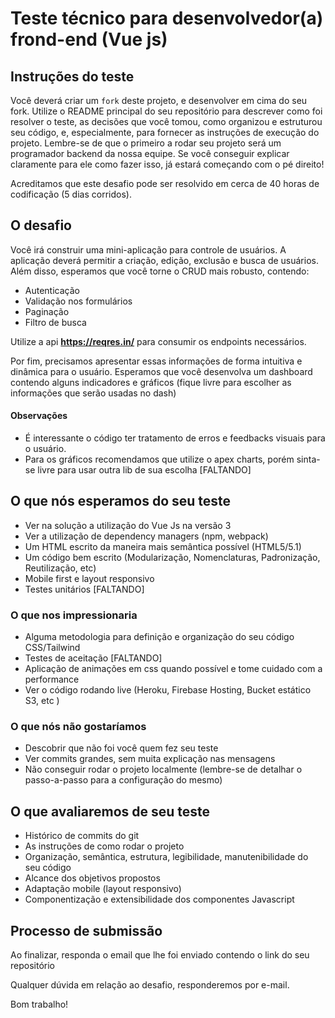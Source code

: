 # Teste técnico para desenvolvedor(a) frond-end (Vue js)

## Instruções do teste

Você deverá criar um `fork` deste projeto, e desenvolver em cima do seu fork. Utilize o README principal do seu repositório para descrever como foi resolver o teste, as decisões que você tomou, como organizou e estruturou seu código, e, especialmente, para fornecer as instruções de execução do projeto. Lembre-se de que o primeiro a rodar seu projeto será um programador backend da nossa equipe. Se você conseguir explicar claramente para ele como fazer isso, já estará começando com o pé direito!

Acreditamos que este desafio pode ser resolvido em cerca de 40 horas de codificação (5 dias corridos).

## O desafio

Você irá construir uma mini-aplicação para controle de usuários. A aplicação deverá permitir a criação, edição, exclusão e busca de usuários. Além disso, esperamos que você torne o CRUD mais robusto, contendo:
- Autenticação
- Validação nos formulários
- Paginação
- Filtro de busca

Utilize a api **https://reqres.in/** para consumir os endpoints necessários.

Por fim, precisamos apresentar essas informações de forma intuitiva e dinâmica para o usuário. Esperamos que você desenvolva um dashboard contendo alguns indicadores e gráficos (fique livre para escolher as informações que serão usadas no dash)

#### Observações
- É interessante o código ter tratamento de erros e feedbacks visuais para o usuário.
- Para os gráficos recomendamos que utilize o apex charts, porém sinta-se livre para usar outra lib de sua escolha [FALTANDO]

## O que nós esperamos do seu teste
- Ver na solução a utilização do Vue Js na versão 3
- Ver a utilização de dependency managers (npm, webpack)
- Um HTML escrito da maneira mais semântica possível (HTML5/5.1)
- Um código bem escrito (Modularização, Nomenclaturas, Padronização, Reutilização, etc)
- Mobile first e layout responsivo
- Testes unitários [FALTANDO]

### O que nos impressionaria
- Alguma metodologia para definição e organização do seu código CSS/Tailwind
- Testes de aceitação [FALTANDO]
- Aplicação de animações em css quando possível e tome cuidado com a performance
- Ver o código rodando live (Heroku, Firebase Hosting, Bucket estático S3, etc )

### O que nós não gostaríamos

- Descobrir que não foi você quem fez seu teste
- Ver commits grandes, sem muita explicação nas mensagens
- Não conseguir rodar o projeto localmente (lembre-se de detalhar o passo-a-passo para a configuração do mesmo)

## O que avaliaremos de seu teste

- Histórico de commits do git
- As instruções de como rodar o projeto
- Organização, semântica, estrutura, legibilidade, manutenibilidade do seu código
- Alcance dos objetivos propostos
- Adaptação mobile (layout responsivo)
- Componentização e extensibilidade dos componentes Javascript

## Processo de submissão

Ao finalizar, responda o email que lhe foi enviado contendo o link do seu repositório

Qualquer dúvida em relação ao desafio, responderemos por e-mail.

Bom trabalho!
